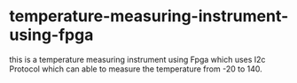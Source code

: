 # temperature-measuring-instrument-using-fpga
this is a temperature measuring instrument using  Fpga which uses I2c Protocol which can able to  measure the temperature from -20 to 140.
